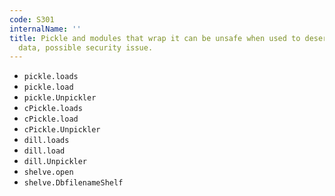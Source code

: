 ```yaml
---
code: S301
internalName: ''
title: Pickle and modules that wrap it can be unsafe when used to deserialize untrusted
  data, possible security issue.
---
```


 * `pickle.loads`
 * `pickle.load`
 * `pickle.Unpickler`
 * `cPickle.loads`
 * `cPickle.load`
 * `cPickle.Unpickler`
 * `dill.loads`
 * `dill.load`
 * `dill.Unpickler`
 * `shelve.open`
 * `shelve.DbfilenameShelf`